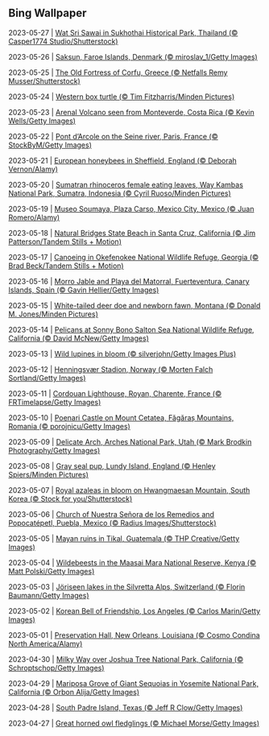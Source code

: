 ## Bing Wallpaper
2023-05-27 | [Wat Sri Sawai in Sukhothai Historical Park, Thailand (© Casper1774 Studio/Shutterstock)](./wallpaper/2023-05-27.jpg) 

2023-05-26 | [Saksun, Faroe Islands, Denmark (© miroslav_1/Getty Images)](./wallpaper/2023-05-26.jpg) 

2023-05-25 | [The Old Fortress of Corfu, Greece (© Netfalls Remy Musser/Shutterstock)](./wallpaper/2023-05-25.jpg) 

2023-05-24 | [Western box turtle (© Tim Fitzharris/Minden Pictures)](./wallpaper/2023-05-24.jpg) 

2023-05-23 | [Arenal Volcano seen from Monteverde, Costa Rica (© Kevin Wells/Getty Images)](./wallpaper/2023-05-23.jpg) 

2023-05-22 | [Pont d’Arcole on the Seine river, Paris, France (© StockByM/Getty Images)](./wallpaper/2023-05-22.jpg) 

2023-05-21 | [European honeybees in Sheffield, England (© Deborah Vernon/Alamy)](./wallpaper/2023-05-21.jpg) 

2023-05-20 | [Sumatran rhinoceros female eating leaves, Way Kambas National Park, Sumatra, Indonesia (© Cyril Ruoso/Minden Pictures)](./wallpaper/2023-05-20.jpg) 

2023-05-19 | [Museo Soumaya, Plaza Carso, Mexico City, Mexico (© Juan Romero/Alamy)](./wallpaper/2023-05-19.jpg) 

2023-05-18 | [Natural Bridges State Beach in Santa Cruz, California (© Jim Patterson/Tandem Stills + Motion)](./wallpaper/2023-05-18.jpg) 

2023-05-17 | [Canoeing in Okefenokee National Wildlife Refuge, Georgia (© Brad Beck/Tandem Stills + Motion)](./wallpaper/2023-05-17.jpg) 

2023-05-16 | [Morro Jable and Playa del Matorral, Fuerteventura, Canary Islands, Spain (© Gavin Hellier/Getty Images)](./wallpaper/2023-05-16.jpg) 

2023-05-15 | [White-tailed deer doe and newborn fawn, Montana (© Donald M. Jones/Minden Pictures)](./wallpaper/2023-05-15.jpg) 

2023-05-14 | [Pelicans at Sonny Bono Salton Sea National Wildlife Refuge, California (© David McNew/Getty Images)](./wallpaper/2023-05-14.jpg) 

2023-05-13 | [Wild lupines in bloom (© silverjohn/Getty Images Plus)](./wallpaper/2023-05-13.jpg) 

2023-05-12 | [Henningsvær Stadion, Norway (© Morten Falch Sortland/Getty Images)](./wallpaper/2023-05-12.jpg) 

2023-05-11 | [Cordouan Lighthouse, Royan, Charente, France (© FRTimelapse/Getty Images)](./wallpaper/2023-05-11.jpg) 

2023-05-10 | [Poenari Castle on Mount Cetatea, Făgăraș Mountains, Romania (© porojnicu/Getty Images)](./wallpaper/2023-05-10.jpg) 

2023-05-09 | [Delicate Arch, Arches National Park, Utah (© Mark Brodkin Photography/Getty Images)](./wallpaper/2023-05-09.jpg) 

2023-05-08 | [Gray seal pup, Lundy Island, England (© Henley Spiers/Minden Pictures)](./wallpaper/2023-05-08.jpg) 

2023-05-07 | [Royal azaleas in bloom on Hwangmaesan Mountain, South Korea (© Stock for you/Shutterstock)](./wallpaper/2023-05-07.jpg) 

2023-05-06 | [Church of Nuestra Señora de los Remedios and Popocatépetl, Puebla, Mexico (© Radius Images/Shutterstock)](./wallpaper/2023-05-06.jpg) 

2023-05-05 | [Mayan ruins in Tikal, Guatemala (© THP Creative/Getty Images)](./wallpaper/2023-05-05.jpg) 

2023-05-04 | [Wildebeests in the Maasai Mara National Reserve, Kenya (© Matt Polski/Getty Images)](./wallpaper/2023-05-04.jpg) 

2023-05-03 | [Jöriseen lakes in the Silvretta Alps, Switzerland (© Florin Baumann/Getty Images)](./wallpaper/2023-05-03.jpg) 

2023-05-02 | [Korean Bell of Friendship, Los Angeles (© Carlos Marin/Getty Images)](./wallpaper/2023-05-02.jpg) 

2023-05-01 | [Preservation Hall, New Orleans, Louisiana (© Cosmo Condina North America/Alamy)](./wallpaper/2023-05-01.jpg) 

2023-04-30 | [Milky Way over Joshua Tree National Park, California (© Schroptschop/Getty Images)](./wallpaper/2023-04-30.jpg) 

2023-04-29 | [Mariposa Grove of Giant Sequoias in Yosemite National Park, California (© Orbon Alija/Getty Images)](./wallpaper/2023-04-29.jpg) 

2023-04-28 | [South Padre Island, Texas (© Jeff R Clow/Getty Images)](./wallpaper/2023-04-28.jpg) 

2023-04-27 | [Great horned owl fledglings (© Michael Morse/Getty Images)](./wallpaper/2023-04-27.jpg) 

